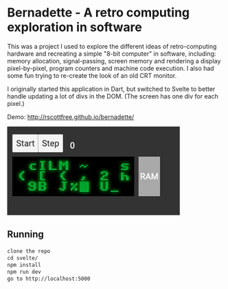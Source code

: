# Bernadette - A retro computing exploration in software

This was a project I used to explore the different ideas of retro-computing hardware and recreating a simple "8-bit computer" in software, including: memory allocation, signal-passing, screen memory and rendering a display pixel-by-pixel, program counters and machine code execution. I also had some fun trying to re-create the look of an old CRT monitor.

I originally started this application in Dart, but switched to Svelte to better handle updating a lot of divs in the DOM. (The screen has one div for each pixel.)

Demo: http://rscottfree.github.io/bernadette/

![second screenshot](bernadette1.png)

## Running
```
clone the repo
cd svelte/
npm install
npm run dev
go to http://localhost:5000
```